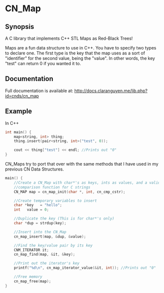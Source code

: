 # CN_Map

## Synopsis
A C library that implements C++ STL Maps as Red-Black Trees!

Maps are a fun data structure to use in C++. You have to specify two types to declare one. The first type is the key that the map uses as a sort of "identifier" for the second value, being the "value". In other words, the key "test" can return 0 if you wanted it to.

## Documentation
Full documentation is available at: http://docs.claranguyen.me/lib.php?id=cnds/cn_map

## Example
In C++
```c++
int main() {
	map<string, int> thing;
	thing.insert(pair<string, int>("test", 0));

	cout << thing["test"] << endl; //Prints out "0"
}
```

CN_Maps try to port that over with the same methods that I have used in my previous CN Data Structures.

```c
main() {
	//Create a CN_Map with char*'s as keys, ints as values, and a valid
	//comparison function for C strings
	CN_MAP map = cn_map_init(char *, int, cn_cmp_cstr);

	//Create temporary variables to insert
	char *key   = "hello";
	int   value = 0;

	//Duplicate the key (This is for char*'s only)
	char *dup = strdup(key);

	//Insert into the CN_Map
	cn_map_insert(map, &dup, &value);

	//Find the key/value pair by its key
	CNM_ITERATOR it;
	cn_map_find(map, &it, &key);

	//Print out the iterator's key
	printf("%d\n", cn_map_iterator_value(&it, int)); //Prints out "0"

	//Free memory
	cn_map_free(map);
}
```
